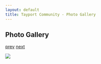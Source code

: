 ```yaml
---
layout: default
title: Tayport Community - Photo Gallery
---
```

## Photo Gallery

[prev](http://tayport.org.uk/photo/184) [next](http://tayport.org.uk/photo/186)

![ ](http://tayport.org.uk/media/185.jpg " ")

